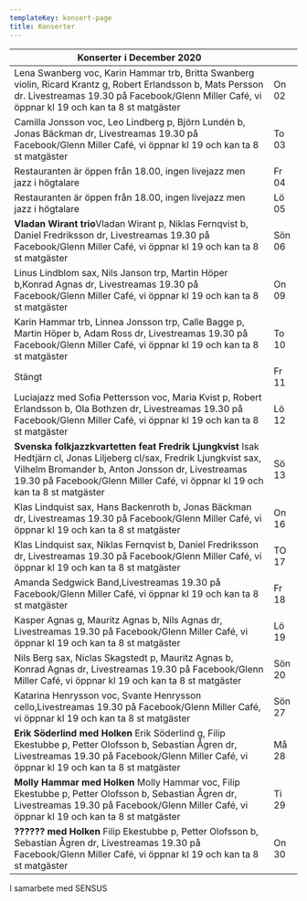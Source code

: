 ```yaml
---
templateKey: konsert-page
title: Konserter
---
```



| Konserter i December 2020                                                                                                                                                                                       |       |
| --------------------------------------------------------------------------------------------------------------------------------------------------------------------------------------------------------------- | ----- |
| Lena Swanberg voc, Karin Hammar trb, Britta Swanberg violin, Ricard Krantz g, Robert Erlandsson b, Mats Persson dr. Livestreamas 19.30 på Facebook/Glenn Miller Café, vi öppnar kl 19 och kan ta 8 st matgäster | On 02 
|Camilla Jonsson voc, Leo Lindberg p,  Björn Lundén b, Jonas Bäckman dr, Livestreamas 19.30 på Facebook/Glenn Miller Café, vi öppnar kl 19 och kan ta 8 st matgäster |To 03|
|Restauranten är öppen från 18.00, ingen livejazz men jazz i högtalare|Fr 04|
|Restauranten är öppen från 18.00, ingen livejazz men jazz i högtalare|Lö 05|Å
|**Vladan Wirant trio**Vladan Wirant p, Niklas Fernqvist b, Daniel Fredriksson dr, Livestreamas 19.30 på Facebook/Glenn Miller Café, vi öppnar kl 19 och kan ta 8 st matgäster |Sön 06|
|Linus Lindblom sax, Nils Janson trp, Martin Höper b,Konrad Agnas dr, Livestreamas 19.30 på Facebook/Glenn Miller Café, vi öppnar kl 19 och kan ta 8 st matgäster |On 09|
|Karin Hammar trb, Linnea Jonsson trp, Calle Bagge p, Martin Höper b, Adam Ross dr, Livestreamas 19.30 på Facebook/Glenn Miller Café, vi öppnar kl 19 och kan ta 8 st matgäster |To 10|
| Stängt|Fr 11|
|Luciajazz med Sofia Pettersson voc, Maria Kvist p, Robert Erlandsson b, Ola Bothzen dr, Livestreamas 19.30 på Facebook/Glenn Miller Café, vi öppnar kl 19 och kan ta 8 st matgäster |Lö 12|
|**Svenska folkjazzkvartetten feat Fredrik Ljungkvist** Isak Hedtjärn cl, Jonas Liljeberg cl/sax, Fredrik Ljungkvist sax, Vilhelm Bromander b, Anton Jonsson dr, Livestreamas 19.30 på Facebook/Glenn Miller Café, vi öppnar kl 19 och kan ta 8 st matgäster |Sö 13|
|Klas Lindquist sax, Hans Backenroth b, Jonas Bäckman dr,  Livestreamas 19.30 på Facebook/Glenn Miller Café, vi öppnar kl 19 och kan ta 8 st matgäster |On 16|
|Klas Lindquist sax, Niklas Fernqvist b, Daniel Fredriksson dr, Livestreamas 19.30 på Facebook/Glenn Miller Café, vi öppnar kl 19 och kan ta 8 st matgäster|TO 17|
|Amanda Sedgwick Band,Livestreamas 19.30 på Facebook/Glenn Miller Café, vi öppnar kl 19 och kan ta 8 st matgäster|Fr 18|
|Kasper Agnas g, Mauritz Agnas b, Nils Agnas dr, Livestreamas 19.30 på Facebook/Glenn Miller Café, vi öppnar kl 19 och kan ta 8 st matgäster|Lö 19|
|Nils Berg sax, Niclas Skagstedt p, Mauritz Agnas b, Konrad Agnas dr, Livestreamas 19.30 på Facebook/Glenn Miller Café, vi öppnar kl 19 och kan ta 8 st matgäster|Sön 20|
|Katarina Henrysson voc, Svante Henrysson cello,Livestreamas 19.30 på Facebook/Glenn Miller Café, vi öppnar kl 19 och kan ta 8 st matgäster|Sön 27|
|**Erik Söderlind med Holken** Erik Söderlind g, Filip Ekestubbe p, Petter Olofsson b, Sebastian Ågren dr, Livestreamas 19.30 på Facebook/Glenn Miller Café, vi öppnar kl 19 och kan ta 8 st matgäster|Må 28|
|**Molly Hammar med Holken** Molly Hammar voc, Filip Ekestubbe p, Petter Olofsson b, Sebastian Ågren dr, Livestreamas 19.30 på Facebook/Glenn Miller Café, vi öppnar kl 19 och kan ta 8 st matgäster|Ti 29|
|**?????? med Holken**  Filip Ekestubbe p, Petter Olofsson b, Sebastian Ågren dr, Livestreamas 19.30 på Facebook/Glenn Miller Café, vi öppnar kl 19 och kan ta 8 st matgäster|On 30|




 





                                                                                                                                                   

I samarbete med SENSUS
